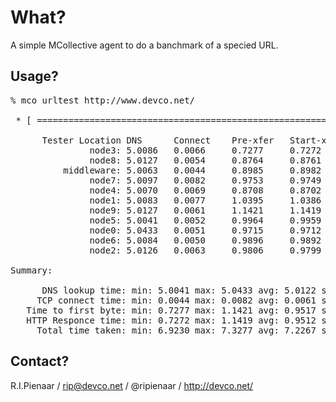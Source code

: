 What?
=====

A simple MCollective agent to do a banchmark of a specied URL.

Usage?
------

<pre>
% mco urltest http://www.devco.net/

 * [ ============================================================> ] 11 / 11

      Tester Location DNS      Connect    Pre-xfer   Start-xfer Total      Bytes Fetched
               node3: 5.0086   0.0066     0.7277     0.7272     6.9230     101859
               node8: 5.0127   0.0054     0.8764     0.8761     7.1109     101859
          middleware: 5.0063   0.0044     0.8985     0.8982     7.1212     101859
               node7: 5.0097   0.0082     0.9753     0.9749     7.1797     101859
               node4: 5.0070   0.0069     0.8708     0.8702     7.2758     101859
               node1: 5.0083   0.0077     1.0395     1.0386     7.2877     101859
               node9: 5.0127   0.0061     1.1421     1.1419     7.3066     101859
               node5: 5.0041   0.0052     0.9964     0.9959     7.3191     101859
               node0: 5.0433   0.0051     0.9715     0.9712     7.3205     101859
               node6: 5.0084   0.0050     0.9896     0.9892     7.3213     101859
               node2: 5.0126   0.0063     0.9806     0.9799     7.3277     101859

Summary:

      DNS lookup time: min: 5.0041 max: 5.0433 avg: 5.0122 sdev: 0.0107
     TCP connect time: min: 0.0044 max: 0.0082 avg: 0.0061 sdev: 0.0012
   Time to first byte: min: 0.7277 max: 1.1421 avg: 0.9517 sdev: 0.1070
   HTTP Responce time: min: 0.7272 max: 1.1419 avg: 0.9512 sdev: 0.1070
     Total time taken: min: 6.9230 max: 7.3277 avg: 7.2267 sdev: 0.1296
</pre>

Contact?
--------

R.I.Pienaar / rip@devco.net / @ripienaar / http://devco.net/
